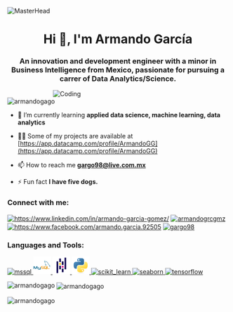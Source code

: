 ![MasterHead](https://visme.co/blog/wp-content/uploads/2020/06/animated-interactive-infographics-header-wide.gif)
<h1 align="center">Hi 👋, I'm Armando García</h1>
<h3 align="center">An innovation and development engineer with a minor in Business Intelligence from Mexico, passionate for pursuing a carrer of Data Analytics/Science.</h3>
<img align="right" alt="Coding" width="400" src="https://www.aalpha.net/wp-content/uploads/2019/10/data-science-giphy.gif">


<p align="left"> <img src="https://komarev.com/ghpvc/?username=armandogago&label=Profile%20views&color=0e75b6&style=flat" alt="armandogago" /> </p>

- 🌱 I’m currently learning **applied data science, machine learning, data analytics**

- 👨‍💻 Some of my projects are available at [https://app.datacamp.com/profile/ArmandoGG](https://app.datacamp.com/profile/ArmandoGG)

- 📫 How to reach me **gargo98@live.com.mx**

- ⚡ Fun fact **I have five dogs.**

<h3 align="left">Connect with me:</h3>
<p align="left">
<a href="https://linkedin.com/in/https://www.linkedin.com/in/armando-garcia-gomez/" target="blank"><img align="center" src="https://raw.githubusercontent.com/rahuldkjain/github-profile-readme-generator/master/src/images/icons/Social/linked-in-alt.svg" alt="https://www.linkedin.com/in/armando-garcia-gomez/" height="30" width="40" /></a>
<a href="https://kaggle.com/armandogrcgmz" target="blank"><img align="center" src="https://raw.githubusercontent.com/rahuldkjain/github-profile-readme-generator/master/src/images/icons/Social/kaggle.svg" alt="armandogrcgmz" height="30" width="40" /></a>
<a href="https://fb.com/https://www.facebook.com/armando.garcia.92505" target="blank"><img align="center" src="https://raw.githubusercontent.com/rahuldkjain/github-profile-readme-generator/master/src/images/icons/Social/facebook.svg" alt="https://www.facebook.com/armando.garcia.92505" height="30" width="40" /></a>
<a href="https://www.leetcode.com/gargo98" target="blank"><img align="center" src="https://raw.githubusercontent.com/rahuldkjain/github-profile-readme-generator/master/src/images/icons/Social/leet-code.svg" alt="gargo98" height="30" width="40" /></a>
</p>

<h3 align="left">Languages and Tools:</h3>
<p align="left"> <a href="https://www.microsoft.com/en-us/sql-server" target="_blank" rel="noreferrer"> <img src="https://www.svgrepo.com/show/303229/microsoft-sql-server-logo.svg" alt="mssql" width="40" height="40"/> </a> <a href="https://www.mysql.com/" target="_blank" rel="noreferrer"> <img src="https://raw.githubusercontent.com/devicons/devicon/master/icons/mysql/mysql-original-wordmark.svg" alt="mysql" width="40" height="40"/> </a> <a href="https://pandas.pydata.org/" target="_blank" rel="noreferrer"> <img src="https://raw.githubusercontent.com/devicons/devicon/2ae2a900d2f041da66e950e4d48052658d850630/icons/pandas/pandas-original.svg" alt="pandas" width="40" height="40"/> </a> <a href="https://www.python.org" target="_blank" rel="noreferrer"> <img src="https://raw.githubusercontent.com/devicons/devicon/master/icons/python/python-original.svg" alt="python" width="40" height="40"/> </a> <a href="https://scikit-learn.org/" target="_blank" rel="noreferrer"> <img src="https://upload.wikimedia.org/wikipedia/commons/0/05/Scikit_learn_logo_small.svg" alt="scikit_learn" width="40" height="40"/> </a> <a href="https://seaborn.pydata.org/" target="_blank" rel="noreferrer"> <img src="https://seaborn.pydata.org/_images/logo-mark-lightbg.svg" alt="seaborn" width="40" height="40"/> </a> <a href="https://www.tensorflow.org" target="_blank" rel="noreferrer"> <img src="https://www.vectorlogo.zone/logos/tensorflow/tensorflow-icon.svg" alt="tensorflow" width="40" height="40"/> </a> </p>

<p><img align="left" src="https://github-readme-stats.vercel.app/api/top-langs?username=armandogago&show_icons=true&locale=en&layout=compact" alt="armandogago" /></p>

<p>&nbsp;<img align="center" src="https://github-readme-stats.vercel.app/api?username=armandogago&show_icons=true&locale=en" alt="armandogago" /></p>

<p><img align="center" src="https://github-readme-streak-stats.herokuapp.com/?user=armandogago&" alt="armandogago" /></p>
